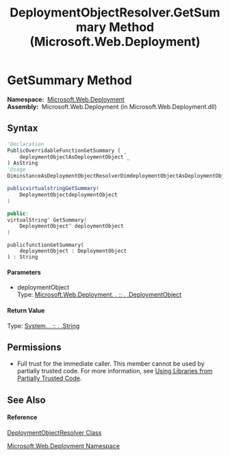 ﻿---
title: DeploymentObjectResolver.GetSummary Method  (Microsoft.Web.Deployment)
TOCTitle: GetSummary Method
ms:assetid: M:Microsoft.Web.Deployment.DeploymentObjectResolver.GetSummary(Microsoft.Web.Deployment.DeploymentObject)
ms:mtpsurl: https://msdn.microsoft.com/en-us/library/microsoft.web.deployment.deploymentobjectresolver.getsummary(v=VS.90)
ms:contentKeyID: 20208691
ms.date: 05/02/2012
mtps_version: v=VS.90
f1_keywords:
- Microsoft.Web.Deployment.DeploymentObjectResolver.GetSummary
dev_langs:
- CSharp
- JScript
- VB
- c++
api_location:
- Microsoft.Web.Deployment.dll
api_name:
- Microsoft.Web.Deployment.DeploymentObjectResolver.GetSummary
api_type:
- Managed
topic_type:
- apiref
- kbSyntax
product_family_name: VS
ROBOTS: INDEX,FOLLOW
---

# GetSummary Method

**Namespace:**  [Microsoft.Web.Deployment](microsoft-web-deployment-namespace.md)  
**Assembly:**  Microsoft.Web.Deployment (in Microsoft.Web.Deployment.dll)

## Syntax

``` vb
'Declaration
PublicOverridableFunctionGetSummary ( _
    deploymentObjectAsDeploymentObject _
) AsString
'Usage
DiminstanceAsDeploymentObjectResolverDimdeploymentObjectAsDeploymentObjectDimreturnValueAsStringreturnValue = instance.GetSummary(deploymentObject)
```

``` csharp
publicvirtualstringGetSummary(
    DeploymentObjectdeploymentObject
)
```

``` c++
public:
virtualString^ GetSummary(
    DeploymentObject^ deploymentObject
)
```

``` jscript
publicfunctionGetSummary(
    deploymentObject : DeploymentObject
) : String
```

#### Parameters

  - deploymentObject  
    Type: [Microsoft.Web.Deployment. . :: . .DeploymentObject](deploymentobject-class-microsoft-web-deployment.md)  

#### Return Value

Type: [System. . :: . .String](https://msdn.microsoft.com/en-us/library/s1wwdcbf\(v=vs.90\))  

## Permissions

  - Full trust for the immediate caller. This member cannot be used by partially trusted code. For more information, see [Using Libraries from Partially Trusted Code](https://msdn.microsoft.com/en-us/library/8skskf63\(v=vs.90\)).

## See Also

#### Reference

[DeploymentObjectResolver Class](deploymentobjectresolver-class-microsoft-web-deployment.md)

[Microsoft.Web.Deployment Namespace](microsoft-web-deployment-namespace.md)

